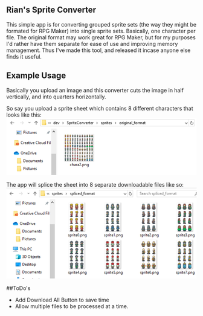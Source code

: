 ## Rian's Sprite Converter
This simple app is for converting grouped sprite sets (the way they might be formated for RPG Maker) into single sprite sets. Basically, one character per file. The original format may work great for RPG Maker, but for my purposes I'd rather have them separate for ease of use and improving memory management. Thus I've made this tool, and released it incase anyone else finds it useful.

## Example Usage
Basically you upload an image and this converter cuts the image in half vertically, and into quarters horizontally.

So say you upload a sprite sheet which contains 8 different characters that looks like this:
![Image of Single Large Sprite Sheet](https://raw.githubusercontent.com/rsruggles/SpriteConverter/master/images/original_sheet.png)

The app will splice the sheet into 8 separate downloadable files like so:
![Image of 8 Separate Sprite Sheet](https://raw.githubusercontent.com/rsruggles/SpriteConverter/master/images/spliced_sheets.png)

##ToDo's
- Add Download All Button to save time
- Allow multiple files to be processed at a time.